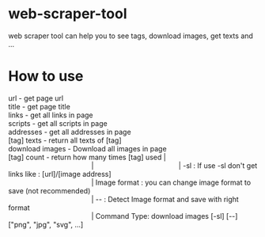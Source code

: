 # web-scraper-tool
web scraper tool can help you to see tags, download images, get texts and ...

# How to use 
url - get page url\
title - get page title\
links - get all links in page\
scripts - get all scripts in page\
addresses - get all addresses in page\
[tag] texts - return all texts of [tag]\
download images - Download all images in page\
[tag] count - return how many times [tag] used |\
&emsp;&emsp;&emsp;&emsp;&emsp;&emsp;&emsp;&emsp;&emsp;&emsp;&emsp;&emsp;|
&emsp;&emsp;&emsp;&emsp;&emsp;&emsp;&emsp;&emsp;&emsp;&emsp;&emsp;&emsp;| -sl : If use -sl don\'t get links like : [url]/[image address]\
&emsp;&emsp;&emsp;&emsp;&emsp;&emsp;&emsp;&emsp;&emsp;&emsp;&emsp;&emsp;| Image format : you can change image format to save (not recommended)\
&emsp;&emsp;&emsp;&emsp;&emsp;&emsp;&emsp;&emsp;&emsp;&emsp;&emsp;&emsp;| -- : Detect Image format and save with right format\
&emsp;&emsp;&emsp;&emsp;&emsp;&emsp;&emsp;&emsp;&emsp;&emsp;&emsp;&emsp;| Command Type: download images [-sl] [--] ["png", "jpg", "svg", ...]

